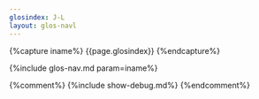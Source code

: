 ```yaml
---
glosindex: J-L
layout: glos-navl
---
```

{%capture iname%}
{{page.glosindex}}
{%endcapture%}

{%include glos-nav.md param=iname%}

{%comment%}
{%include show-debug.md%}
{%endcomment%}
